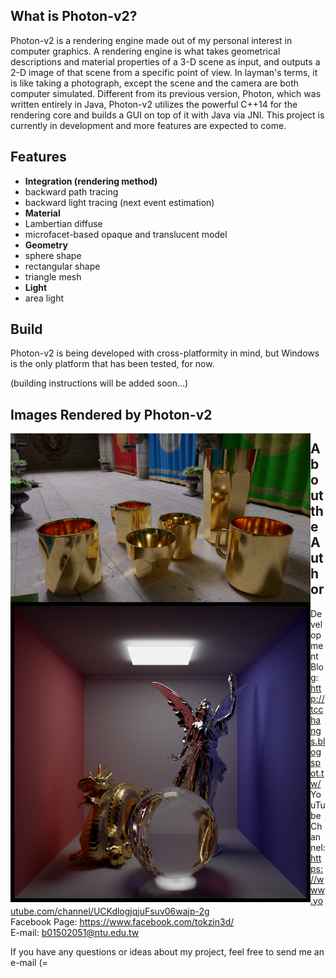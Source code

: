 ## What is Photon-v2?
Photon-v2 is a rendering engine made out of my personal interest in computer graphics. A rendering engine is what takes geometrical descriptions and material properties of a 3-D scene as input, and outputs a 2-D image of that scene from a specific point of view. In layman's terms, it is like taking a photograph, except the scene and the camera are both computer simulated. Different from its previous version, Photon, which was written entirely in Java, Photon-v2 utilizes the powerful C++14 for the rendering core and builds a GUI on top of it with Java via JNI. This project is currently in development and more features are expected to come. <br />

## Features
* **Integration (rendering method)**
 * backward path tracing
 * backward light tracing (next event estimation)
* **Material**
 * Lambertian diffuse
 * microfacet-based opaque and translucent model
* **Geometry**
 * sphere shape
 * rectangular shape
 * triangle mesh
* **Light**
 * area light

## Build
Photon-v2 is being developed with cross-platformity in mind, but Windows is the only platform that has been tested, for now. <br />

(building instructions will be added soon...) <br />

## Images Rendered by Photon-v2
<a href="url"><img src="./gallery/028_sponza gold cups 12800spp.png" align="left" width="480" ></a>
<a href="url"><img src="./gallery/038_cbox 3 objs 11000spp.png" align="left" width="480" ></a>

## About the Author
Development Blog: http://tcchangs.blogspot.tw/ <br />
YouTube Channel:  https://www.youtube.com/channel/UCKdlogjqjuFsuv06wajp-2g <br />
Facebook Page:    https://www.facebook.com/tokzin3d/ <br />
E-mail:           b01502051@ntu.edu.tw <br />

If you have any questions or ideas about my project, feel free to send me an e-mail (= <br />

